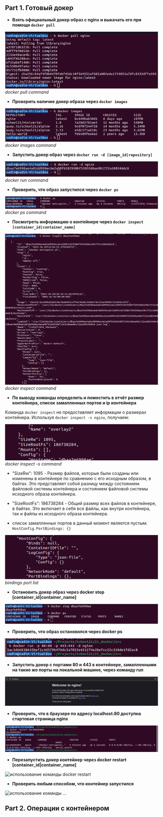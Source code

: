 ## Part 1. Готовый докер

* **Взять официальный докер образ с nginx и выкачать его при помощи `docker pull`**

![использование команды docker pull](../images/part_1.1.png)
_docker pull command_

* **Проверить наличие докер образа через `docker images`**

![использование команды docker images](../images/part_1.2.png)
_docker images command_

* **Запустить докер образ через `docker run -d [image_id|repository]`**

![использование команды docker run](../images/part_1.3.png)
_docker run command_

* **Проверить, что образ запустился через `docker ps`**

![использование команды docker ps](../images/part_1.4.png)
      _docker ps command_

* **Посмотреть информацию о контейнере через `docker inspect [container_id|container_name]`**

![использование команды docker inspect](../images/part_1.5.png)
      _docker inspect command_

* **По выводу команды определить и поместить в отчёт размер контейнера, список замапленных портов и ip контейнера**

Kоманда `docker inspect` не предоставляет информации о размерах контейнера.
Используя `docker inspect -s nginx`, получаем:

![использование команды docker inspect -s](../images/part_1.5.1.png)
_docker inspect -s command_

  - "SizeRw": 1095 - Размер файлов, которые были созданы или изменены в контейнере
  по сравнению с его исходным образом, в байтах. Это представляет собой разницу
  между состоянием файловой системы контейнера и состоянием файловой системы
  исходного образа контейнера.
  - "SizeRootFs": 186738284 - Общий размер всех файлов в контейнере, в байтах.
  Это включает в себя все файлы, как внутри контейнера, так и файлы из исходного
  образа контейнера.


  - список замапленных портов в данный момент является пустым: `HostConfig.PortBindings: {}`

![использование команды docker inspect](../images/part_1.5.2.png)
_bindings port list_


* **Остановить докер образ через docker stop [container_id|container_name]**

![использование команды docker stop](../images/part_1.6.png)

* **Проверить, что образ остановился через docker ps**

![использование команды docker ps](../images/part_1.7.png)

* **Запустить докер с портами 80 и 443 в контейнере, замапленными на такие же порты на локальной машине, через команду run**

![использование команды docker run](../images/part_1.8.png)

* **Проверить, что в браузере по адресу localhost:80 доступна стартовая страница nginx**

![проверка localhost:80 в браузере](../images/part_1.9.png)

* **Перезапустить докер контейнер через docker restart [container_id|container_name]**

![использование команды docker restart](../images/part_1.10.png)

* **Проверить любым способом, что контейнер запустился**

![использование команды ...](../images/part_1.11.png)

## Part 2. Операции с контейнером
